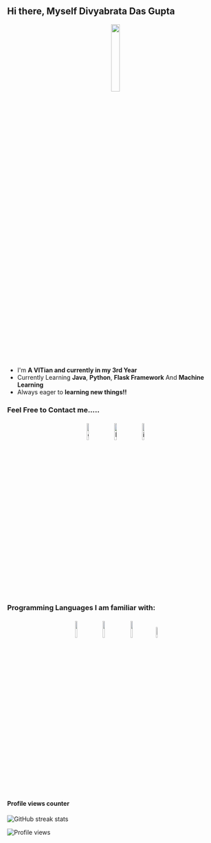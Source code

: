 ## Hi there, Myself Divyabrata Das Gupta

<p align="center">
<img width="20%" src="https://s3.amazonaws.com/media.skillcrush.com/skillcrush/wp-content/uploads/2017/08/Blog_Time-to-code.jpg.webp"/>
</p>


- I'm **A VITian and currently in my 3rd Year** 
- Currently Learning **Java**, **Python**, **Flask Framework** And **Machine Learning**
- Always eager to **learning new things!!**


### Feel Free to Contact me.....

<p align="center">
	<a href="https://github.com/RedCrab3"><img alt="github" width="10%" style="padding:5px" src="https://img.icons8.com/clouds/100/000000/github.png"/></a>
	<a href="www.linkedin.com/in/divyabrata-dasgupta-9298a8193"><img alt="linkedin" width="10%" style="padding:5px" src="https://img.icons8.com/clouds/100/000000/linkedin.png"/></a>
	<a href="https://www.instagram.com/divinedgupta372/"><img alt="instagram" width="10%" style="padding:5px" src="https://img.icons8.com/clouds/100/000000/instagram.png"/></a>
</p>

### Programming Languages I am familiar with:

<p align="center">
	<img width="10%" style="padding:5px" src="https://img.icons8.com/color/144/000000/java-coffee-cup-logo.png"/>
	<img width="10%" style="padding:5px" src="https://img.icons8.com/color/144/000000/python.png"/>
	<img width="10%" style="padding:5px" src="https://encrypted-tbn0.gstatic.com/images?q=tbn:ANd9GcQ5Nv0XNyegzB0AvP-uFh4_A76FVuPg8t2g5g&usqp=CAU"/>
	<img width="8%" style="padding:5px" src="https://upload.wikimedia.org/wikipedia/commons/thumb/1/18/C_Programming_Language.svg/695px-C_Programming_Language.svg.png"/>
</p>

#### Profile views counter
![GitHub streak stats](https://github-readme-streak-stats.herokuapp.com/?user=RedCrab3)  

![Profile views](https://gpvc.arturio.dev/RedCrab3)  
